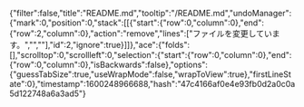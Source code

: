 {"filter":false,"title":"README.md","tooltip":"/README.md","undoManager":{"mark":0,"position":0,"stack":[[{"start":{"row":0,"column":0},"end":{"row":2,"column":0},"action":"remove","lines":["ファイルを変更しています。","",""],"id":2,"ignore":true}]]},"ace":{"folds":[],"scrolltop":0,"scrollleft":0,"selection":{"start":{"row":0,"column":0},"end":{"row":0,"column":0},"isBackwards":false},"options":{"guessTabSize":true,"useWrapMode":false,"wrapToView":true},"firstLineState":0},"timestamp":1600248966688,"hash":"47c4166af0e4e93fb0d2a0c0a5d122748a6a3ad5"}